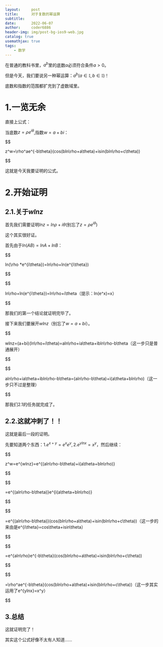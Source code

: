 ```yaml
---
layout:     post
title:      对于复数的幂运算
subtitle:   
date:       2022-06-07
author:     coder6886
header-img: img/post-bg-ios9-web.jpg
catalog: true
usemathjax: true
tags:
    - 数学
---
```

在普通的教科书里，$a^b$里的底数$a$必须符合条件$a>0$。

但是今天，我们要说另一种幂运算：$a^b(a\in\mathbb{I},b\in\mathbb{I})$！

底数和指数的范围都扩充到了虚数域里。

# 1.一览无余

直接上公式：

当底数$z=\rho e^{i\theta}$,指数$w=a+bi$：

$$

z^w=\rho^ae^{-b\theta}(cos(bln\rho+a\theta)+isin(bln\rho+c\theta))

$$

这就是今天我要证明的公式。

# 2.开始证明

## 2.1.关于$wlnz$

首先我们需要证明$lnz=ln\rho+i\theta$(别忘了$z=\rho e^{i\theta}$)

这个其实很好证。

首先由于$ln(AB)=lnA+lnB$：

$$

ln(\rho *e^{i\theta})=ln\rho+ln(e^{i\theta})

$$

$$

ln\rho+ln(e^{i\theta})=ln\rho+i\theta（提示：ln(e^x)=x）

$$

那我们的第一个结论就证明完毕了。

接下来我们要展开$wlnz$（别忘了$w=a+bi$）。

$$

wlnz=(a+bi)(ln\rho+i\theta)=aln\rho+ia\theta+ibln\rho-b\theta（这一步只是普通展开）

$$

$$

aln\rho+ia\theta+ibln\rho-b\theta=(aln\rho-b\theta)+i(a\theta+bln\rho)（这一步只不过是整理）

$$

那我们2.1的任务就完成了。

## 2.2.这就冲刺了！！

这就是最后一段的证明。

先要知道两个东西：$1.e^{x+y}=e^xe^y,2.e^{ylnx}=x^y$，然后继续：

$$

z^w=e^{wlnz}=e^{(aln\rho-b\theta)+i(a\theta+bln\rho)}

$$

$$

=e^{(aln\rho-b\theta)}e^{i(a\theta+bln\rho)}

$$

$$

=e^{(aln\rho-b\theta)}(cos(bln\rho+a\theta)+isin(bln\rho+c\theta))（这一步的来由是e^{i\theta}=cos\theta+isin\theta）

$$

$$

=e^{aln\rho}e^{-b\theta}(cos(bln\rho+a\theta)+isin(bln\rho+c\theta))

$$

$$

=\rho^ae^{-b\theta}(cos(bln\rho+a\theta)+isin(bln\rho+c\theta))（这一步其实运用了e^{ylnx}=x^y）

$$

## 3.总结
这就证明完了！

其实这个公式好像不太有人知道……
